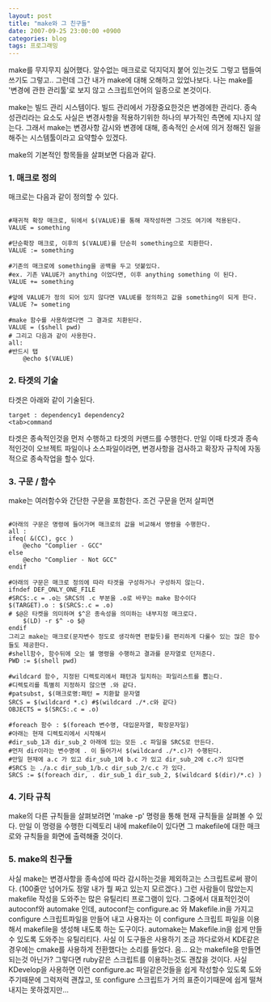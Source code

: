 ```yaml
---
layout: post
title: "make와 그 친구들"
date: 2007-09-25 23:00:00 +0900
categories: blog
tags: 프로그래밍
---
```


make를 무지무지 싫어했다. 알수없는 매크로로 덕지덕지 붙어 있는것도 그렇고 탭들여쓰기도 그렇고.. 그런데 그간 내가 make에 대해 오해하고 있었나보다. 나는 make를 '변경에 관한 관리툴'로 보지 않고 스크립트언어의 일종으로 본것이다.

make는 빌드 관리 시스템이다. 빌드 관리에서 가장중요한것은 변경에한 관리다. 종속성관리라는 요소도 사실은 변경사항을 적용하기위한 하나의 부가적인 측면에 지나지 않는다. 그래서 make는 변경사항 감시와 변경에 대해, 종속적인 순서에 의거 정해진 일을 해주는 시스템툴이라고 요약할수 있겠다.

make의 기본적인 항목들을 살펴보면 다음과 같다.


### 1. 매크로 정의
매크로는 다음과 같이 정의할 수 있다.

```shell

#재귀적 확장 매크로, 뒤에서 $(VALUE)를 통해 재작성하면 그것도 여기에 적용된다.
VALUE = something

#단순확장 매크로, 이후의 $(VALUE)를 단순히 something으로 치환한다.
VALUE := something

#기존의 매크로에 something을 공백을 두고 덧붙있다.
#ex. 기존 VALUE가 anything 이었다면, 이후 anything something 이 된다.
VALUE += something

#앞에 VALUE가 정의 되어 있지 않다면 VALUE를 정의하고 값을 something이 되게 한다.
VALUE ?= someting

#make 함수를 사용하였다면 그 결과로 치환된다.
VALUE = ($shell pwd)
# 그리고 다음과 같이 사용한다.
all:
#반드시 탭
    @echo $(VALUE)

```

### 2. 타겟의 기술
타겟은 아래와 같이 기술된다.

```
target : dependency1 dependency2
<tab>command
```

타겟은 종속적인것을 먼저 수행하고 타겟의 커맨드를 수행한다. 만일 이때 타겟과 종속적인것이 오브젝트 파일이나 소스파일이라면, 변경사항을 검사하고 확장자 규칙에 자동적으로 종속작업을 할수 있다.

### 3. 구문 / 함수
make는 여러함수와 간단한 구문을 포함한다. 조건 구문을 먼저 살피면

```shell

#아래의 구문은 명령에 들어가며 매크로의 값을 비교해서 명령을 수행한다.
all :
ifeq( &(CC), gcc )
    @echo "Complier - GCC"
else
    @echo "Complier - Not GCC"
endif

#아래의 구문은 매크로 정의에 따라 타겟을 구성하거나 구성하지 않는다.
ifndef DEF_ONLY_ONE_FILE
#SRCS:.c = .o는 SRCS의 .c 부분을 .o로 바꾸는 make 함수이다
$(TARGET).o : $(SRCS:.c = .o)
# $@은 타켓을 의미하며 $^은 종속성을 의미하는 내부지정 매크로다.
    $(LD) -r $^ -o $@
endif
그리고 make는 매크로(문자변수 정도로 생각하면 편할듯)를 편리하게 다룰수 있는 많은 함수들도 제공한다.
#shell함수, 함수뒤에 오는 쉘 명령을 수행하고 결과를 문자열로 던저준다.
PWD := $(shell pwd)

#wildcard 함수, 지정된 디렉토리에서 패턴과 일치하는 파일리스트를 뽑는다.
#디렉토리를 특별히 지정하지 않으면 .와 같다.
#patsubst, $(매크로명:패턴 = 치환할 문자열
SRCS = $(wildcard *.c) #$(wildcard ./*.c와 같다)
OBJECTS = $(SRCS:.c = .o)

#foreach 함수 : $(foreach 변수명, 대입문자열, 확장문자일)
#아래는 현재 디렉토리에서 시작해서
#dir_sub_1과 dir_sub_2 아래에 있는 모든 .c 파일을 SRCS로 만든다.
#먼저 dir이라는 변수명에 . 이 들어가서 $(wildcard ./*.c)가 수행된다.
#만일 현재에 a.c 가 있고 dir_sub_1에 b.c 가 있고 dir_sub_2에 c.c가 있다면
#SRCS 는 ./a.c dir_sub_1/b.c dir_sub_2/c.c 가 있다.
SRCS := $(foreach dir, . dir_sub_1 dir_sub_2, $(wildcard $(dir)/*.c) )

```

### 4. 기타 규칙
make의 다른 규칙들을 살펴보려면 'make -p' 명령을 통해 현재 규칙들을 살펴볼 수 있다. 만일 이 명령을 수행한 디렉토리 내에 makefile이 있다면 그 makefile에 대한 매크로와 규칙들을 화면에 출력해줄 것이다.

### 5. make의 친구들
사실 make는 변경사항을 종속성에 따라 감시하는것을 제외하고는 스크립트로써 꽝이다. (100줄만 넘어가도 정말 내가 뭘 짜고 있는지 모르겠다.) 그런 사람들이 많았는지 makefile 작성을 도와주는 많은 유틸리티 프로그램이 있다. 그중에서 대표적인것이 autoconf와 automake 인데, autoconf는 configure.ac 와 Makefile.in을 가지고 configure 스크립트파일을 만들어 내고 사용자는 이 configure 스크립트 파일을 이용해서 makefile을 생성해 내도록 하는 도구이다. automake는 Makefile.in을 쉽게 만들수 있도록 도와주는 유틸리티다. 사실 이 도구들은 사용하기 조금 까다로와서 KDE같은 경우에는 cmake를 사용하게 전환했다는 소리를 들었다. 음... 요는 makefile을 만들면 되는것 아닌가? 그렇다면 ruby같은 스크립트를 이용하는것도 괜찮을 것이다. 사실 KDevelop을 사용하면 이런 configure.ac 파일같은것들을 쉽게 작성할수 있도록 도와주기때문에 그럭저럭 괜찮고, 또 configure 스크립트가 거의 표준이기때문에 쉽게 떨쳐 내지는 못하겠지만...

